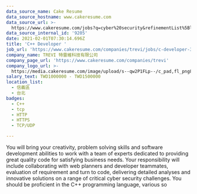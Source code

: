 ```yaml
---
data_source_name: Cake Resume
data_source_hostname: www.cakeresume.com
data_source_url: >-
  https://www.cakeresume.com/jobs?q=cyber%20security&refinementList%5Blang_name%5D%5B0%5D=English&refinementList%5Bsalary_type%5D=per_year&range%5Bsalary_range%5D%5Bmin%5D=1000000
data_source_internal_id: '9205'
date: 2021-02-01T07:30:14.696Z
title: 'C++ Developer '
job_url: 'https://www.cakeresume.com/companies/trevi/jobs/c-developer-378a78'
company_name: TREVI 特雷維科技有限公司
company_page_url: 'https://www.cakeresume.com/companies/trevi'
company_logo_url: >-
  https://media.cakeresume.com/image/upload/s--qw2P1FLp--/c_pad,fl_png8,h_200,w_200/v1550037353/oj7cdkyebdw8eu6lavrs.png
salary_text: TWD1000000 - TWD1500000
location_list:
  - 信義區
  - 台北
badges:
  - C++
  - tcp
  - HTTP
  - HTTPS
  - TCP/UDP

---
```


You will bring your creativity, problem solving skills and software development abilities to work with a team of experts dedicated to providing great quality code for satisfying business needs. Your responsibility will include collaborating with web planners and developer teammates, evaluation of requirement and turn to code, delivering detailed analyses and innovative solutions on a range of critical cyber security challenges. You should be proficient in the C++ programming language, various so